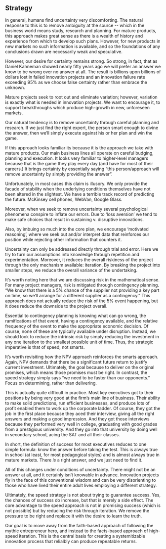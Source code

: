 ## Strategy

In general, humans find uncertainty very discomforting.  The natural response to this is to remove ambiguity at the source -- which in the business world means study, research and planning.  For mature products, this approach makes great sense as there is a wealth of history and experience from which to develop such plans.  However, for new products in new markets no such information is available, and so the foundations of any conclusions drawn are necessarily weak and speculative.

However, our desire for certainty remains strong.  So strong, in fact, that as Daniel Kahneman showed nearly fifty years ago we will prefer an answer we know to be wrong over no answer at all.  The result is billions upon billions of dollars lost in failed innovation projects and an innovation failure rate exceeding 95% as we choose false certainty rather than embrace the unknown.

Mature projects seek to root out and eliminate variation; however, variation is exactly what is needed in innovation projects.  We want to encourage it, to support breakthroughs which produce high-growth in new, unforeseen markets.

Our natural tendency is to remove uncertainty through careful planning and research.  If we just find the right expert, the person smart enough to divine the answer, then we’ll simply execute against his or her plan and win the game.

If this approach looks familiar its because it is the approach we take with mature products.  Our main business lines all operate on careful budging, planning and execution.  It looks very familiar to higher-level managers because that is the game they play every day (and have for most of their careers.)  It brings certainty by essentially saying “this person/approach will remove uncertainty by simply providing the answer”.

Unfortunately, in most cases this claim is illusory.  We only provide the facade of stability when the underlying conditions themselves have not been altered in the slightest.  We have a terrible track record of predicting the future.  McKinsey cell phones, WebVan, Google Glass.

Moreover, when we seek to remove uncertainty several psychological phenomena conspire to inflate our errors.  Due to ‘loss aversion’ we tend to make safe choices that result in sustaining v. disruptive innovations.

Also, by imbuing so much into the core plan, we encourage ‘motivated reasoning’, where we seek out and/or interpret data that reinforces our position while rejecting other information that counters it.

Uncertainty can only be addressed directly through trial and error.  Here we try to turn our assumptions into knowledge through repetition and experimentation.  Moreover, it reduces the overall riskiness of the project through the only mechanism available: iteration.  By breaking the project into smaller steps, we reduce the overall variance of the undertaking.

It’s worth noting here that we are discussing risk in the mathematical sense.  For many project managers, risk is mitigated through contingency planning.  “We know that there is a 5% chance of the supplier not providing a key part on time, so we’ll arrange for a different supplier as a contingency.”  This approach does not actually reduce the risk of the 5% event happening, but it does reduce the downside to the project overall.

Essential to contingency planning is knowing what can go wrong, the ramifications of that event, having a contingency available, and the relative frequency of the event to make the appropriate economic decision.  Of course, none of these are typically available under disruption.  Instead, we should look to reduce the intrinsic risk by simply reducing the investment in any one iteration to the smallest possible unit of time.  Thus, the strategic imperative is that of speed, not smarts.

It’s worth revisiting how the NPV approach reinforces the smarts approach.  Again, NPV demands that there be a significant future return to justify current investment.  Ultimately, the goal because to deliver on the original promises, which means those promises must be right.  In contrast, the speed strategy simply says “we need to be faster than our opponents.”  Focus on determining, rather than delivering.

This is actually quite difficult in practice.  Most key executives got to their positions by being very good at the firm’s main line of business.  Their ability to make solid predictions, run efficient businesses, and produce lots of profit enabled them to work up the corporate ladder.  Of course, they got the job in the first place because they aced their interview, giving all the right answers and making a good impression.  And they got those interviews because they performed very well in college, graduating with good grades from a prestigious university.  And they go into that university by doing well in secondary school, acing the SAT and all their classes.

In short, the definition of success for most executives reduces to one simple formula: know the answer before taking the test.  This is always true in school (at least, for most pedagogical styles) and is almost always true in mature markets.  There *is* a right answer, and we just need to find it.

All of this changes under conditions of uncertainty.  There might not be an answer at all, and it certainly isn’t knowable in advance.  Innovation projects fly in the face of this conventional wisdom and can be very disorienting to those who have lived their entire adult lives employing a different strategy.

Ultimately, the speed strategy is not about trying to guarantee success.  Yes, the chances of success do increase, but that is merely a side effect.  The core advantage to the speed approach is not in promising success (which is not possible) but by reducing the risk through iteration.  We remove the pressure to be right and replace it with the desire to learn the truth.

Our goal is to move away from the faith-based approach of following the mythic entrepreneur hero, and instead to the facts-based approach of high-speed iteration.  This is the central basis for creating a systemitizable innovation process that relialbly can produce repeatable returns.  



 